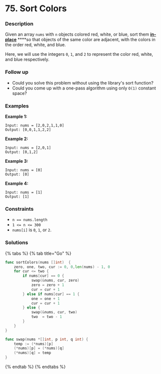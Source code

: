 # 75. Sort Colors

### Description

Given an array `nums` with `n` objects colored red, white, or blue, sort them [**in-place**](https://en.wikipedia.org/wiki/In-place_algorithm) ****so that objects of the same color are adjacent, with the colors in the order red, white, and blue.

Here, we will use the integers `0`, `1`, and `2` to represent the color red, white, and blue respectively.

### **Follow up**

* Could you solve this problem without using the library's sort function?
* Could you come up with a one-pass algorithm using only `O(1)` constant space?

### Examples

**Example 1:**

```text
Input: nums = [2,0,2,1,1,0]
Output: [0,0,1,1,2,2]
```

**Example 2:**

```text
Input: nums = [2,0,1]
Output: [0,1,2]
```

**Example 3:**

```text
Input: nums = [0]
Output: [0]
```

**Example 4:**

```text
Input: nums = [1]
Output: [1]
```

### **Constraints**

* `n == nums.length`
* `1 <= n <= 300`
* `nums[i]` is `0`, `1`, or `2`.

### Solutions

{% tabs %}
{% tab title="Go" %}
```go
func sortColors(nums []int)  {
	zero, one, two, cur := 0, 0,len(nums) - 1, 0
	for cur <= two {
		if nums[cur] == 0 {
			swap(&nums, cur, zero)
			zero = zero + 1
			cur = cur + 1
		} else if nums[cur] == 1 {
			one = one + 1
			cur = cur + 1
		} else {
			swap(&nums, cur, two)
			two  = two - 1
		}
	}
}

func swap(nums *[]int, p int, q int) {
	temp := (*nums)[p]
	(*nums)[p] = (*nums)[q]
	(*nums)[q] = temp
}
```
{% endtab %}
{% endtabs %}

